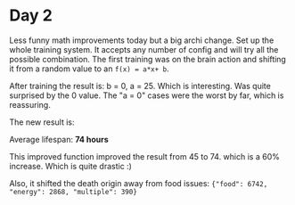 # Day 2

Less funny math improvements today but a big archi change. Set up the whole training system.
It accepts any number of config and will try all the possible combination. 
The first training was on the brain action and shifting it from a random value to an ```f(x) = a*x+ b```. 

After training the result is: b = 0, a = 25. Which is interesting. Was quite surprised by the 0 value. The "a = 0" cases
were the worst by far, which is reassuring. 

The new result is: 

Average lifespan: **74 hours**

This improved function improved the result from 45 to 74. which is a 60% increase. Which is quite drastic :)

Also, it shifted the death origin away from food issues:
```{"food": 6742, "energy": 2868, "multiple": 390}```
